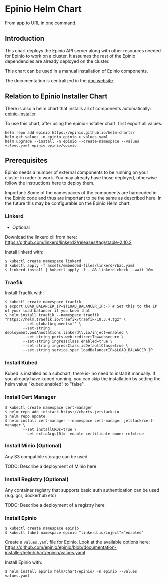 # Epinio Helm Chart

From app to URL in one command.

## Introduction

This chart deploys the Epinio API server along with other resources needed
for Epinio to work on a cluster. It assumes the rest of the Epinio dependencies
are already deployed on the cluster.

This chart can be used in a manual installation of Epinio components.

The documentation is centralized in the [doc website](https://docs.epinio.io/installation/installation.html).

## Relation to Epinio Installer Chart

There is also a helm chart that installs all of components automatically: [epinio-installer](https://artifacthub.io/packages/helm/epinio/epinio-installer)

To use this chart, after using the epinio-installer chart, first export all values:

```
helm repo add epinio https://epinio.github.io/helm-charts/
helm get values -n epinio epinio > values.yaml
helm upgrade --install -n epinio --create-namespace --values values.yaml epinio epinio/epinio
```

## Prerequisites

Epinio needs a number of external components to be running on your cluster in order to
work. You may already have those deployed, otherwise follow the instructions here
to deploy them.

Important: Some of the namespaces of the components are hardcoded in the Epinio
code and thus are important to be the same as described here. In the future this
may be configurable on the Epinio Helm chart.

### Linkerd

- Optional

Download the linkerd cli from here: https://github.com/linkerd/linkerd2/releases/tag/stable-2.10.2

Install linkerd with:

```
$ kubectl create namespace linkerd
$ kubectl apply -f assets/embedded-files/linkerd/rbac.yaml
$ linkerd install | kubectl apply -f - && linkerd check --wait 10m
```

### Traefik

Install Traefik with:

```
$ kubectl create namespace traefik
$ export LOAD_BALANCER_IP=$(LOAD_BALANCER_IP:-) # Set this to the IP of your load balancer if you know that
$ helm install traefik --namespace traefik "https://helm.traefik.io/traefik/traefik-10.3.4.tgz" \
		--set globalArguments='' \
		--set-string deployment.podAnnotations.linkerd\\.io/inject=enabled \
		--set-string ports.web.redirectTo=websecure \
		--set-string ingressClass.enabled=true \
		--set-string ingressClass.isDefaultClass=true \
		--set-string service.spec.loadBalancerIP=$LOAD_BALANCER_IP
```

### Install Kubed

Kubed is installed as a subchart, there is- no need to install it manually.
If you already have kubed running, you can skip the installation by setting
the helm value "kubed.enabled" to "false".

### Install Cert Manager

```
$ kubectl create namespace cert-manager
$ helm repo add jetstack https://charts.jetstack.io
$ helm repo update
$ helm install cert-manager --namespace cert-manager jetstack/cert-manager \
		--set installCRDs=true \
		--set extraArgs[0]=--enable-certificate-owner-ref=true
```

### Install Minio (Optional)

Any S3 compatible storage can be used

TODO: Describe a deployment of Minio here

### Install Registry (Optional)

Any container registry that supports basic auth authentication can be used (e.g. gcr, dockerhub etc)

TODO: Describe a deployment of a registry here

### Install Epinio

```
$ kubectl create namespace epinio
$ kubectl label namespace epinio "linkerd.io/inject"="enabled"
```

Create a `values.yaml` file for Epinio. Look at the available options here:
https://github.com/epinio/epinio/blob/documentation-installer/helm/chart/epinio/values.yaml

Install Epinio with:

```
$ helm install epinio helm/chart/epinio/ -n epinio --values values.yaml
```
